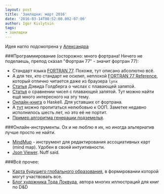 ```yaml
---
layout: post
title: 'Закладки: март 2016'
date: '2016-03-14T08:52:00.002-07:00'
author: Igor Kislytsin
tags:
- закладки
---
```


Идея нагло подсмотрена у [Александра](http://eax.me/)

###Программирование (осторожно: много фортрана! Ничего не поделаешь, препод сказал "Фортран 77" - значит фортран 77):
* Стандарт языка [FORTRAN 77](http://www.fortran.com/fortran/F77_std/rjcnf.html). Похоже, тут описано абсолютно всё.
* А для тех, кто стандарт не осилил, неплохой [FORTRAN 77 Reference](http://www.obliquity.com/computer/fortran/), который отлично читается даже из браузера `lynx`
* [Статья](https://docs.oracle.com/cd/E19957-01/806-3568/ncg_goldberg.html) Дэвида Голдберга о числах с плавающей запятой.
* [Статья](https://randomascii.wordpress.com/2012/02/25/comparing-floating-point-numbers-2012-edition/) о сравнении чисел с плавающей запятой. Тут можно найти ещё много интересного на эту тему. 
* [Онлайн-книга](http://ohaskell.dshevchenko.biz/ru/index.html) о Нaskell. Для уставших от фортрана.
* А [тут](http://rainman-rocks.livejournal.com/122876.html) можно пропитаться нелюбовью к ООП. Заметке недавно исполнилось шесть лет, но это её не портит.
* [Пример алгоритма генерации подземелья](http://journal.stuffwithstuff.com/2014/12/21/rooms-and-mazes/).

###Онлайн-инструменты. Ох и не люблю я их, но иногда альтернатив лучше просто не найти.
* [MindMup](https://www.mindmup.com/) - инструмент для редактирования ассоциативных карт (mind map). Удобен в своей интуитивности.
* [Json Viewer](http://jsonviewer.stack.hu/). Nuff said.

###Всё прочее:
* [Карта будущего глобального образования](http://map.edu2035.org/futuremap?force), в формировании которой могут участвовать все.
* [Блог художника Тода Локвуда](http://toddlockwood.com/), автора многих иллюстраций для книг по D&D